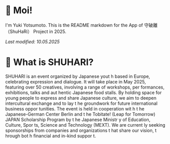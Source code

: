 # 👋 Moi!
I'm Yuki Yotsumoto. This is the README markdown for the App of 守破離（ShuHaRi） Project in 2025.  

*Last modified: 10.05.2025*

# 🥋 What is SHUHARI?
SHUHARI is an event organized by Japanese yout h based in Europe,
celebrating expression and dialogue. It will take place in May 2025, featuring
over 50 creatives, involving a range of workshops, per formances, exhibitions,
talks and aut hentic Japanese food stalls.
By holding space for young people to express and share Japanese culture,
we aim to deepen intercultural exchange and to lay t he groundwork for
future international business oppor tunities. The event is held in cooperation
wit h t he Japanese-German Center Berlin and t he Tobitate! (Leap for
Tomorrow) JAPAN Scholarship Program by t he Japanese Ministr y of
Education, Culture, Spor ts, Science and Technology (MEXT). We are
current ly seeking sponsorships from companies and organizations t hat share
our vision, t hrough bot h financial and in-kind suppor t.
